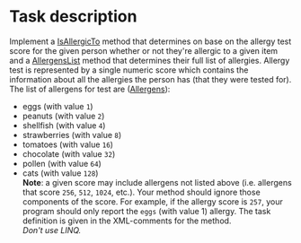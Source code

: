 # Task description

Implement a [IsAllergicTo](AllergyScore/Allergies.cs#L27) method that determines on base on the allergy test score for the given person whether or not they're allergic to a given item and a [AllergensList](AllergyScore/Allergies.cs#L36) method that determines their full list of allergies. Allergy test is represented by a single numeric score which contains the information about all the allergies the person has (that they were tested for). The list of allergens for test are ([Allergens](AllergyScore/Allergens.cs#L6)):
- eggs (with value `1`)
- peanuts (with value `2`)
- shellfish (with value `4`)
- strawberries (with value `8`)
- tomatoes (with value `16`)
- chocolate (with value `32`)
- pollen (with value `64`)
- cats (with value `128`)     
**Note**: a given score may include allergens not listed above (i.e. allergens that score `256`, `512`, `1024`, etc.). Your method should ignore those components of the score. For example, if the allergy score is `257`, your program should only report the `eggs` (with value 1) allergy. The task definition is given in the XML-comments for the method.    
_Don't use LINQ._